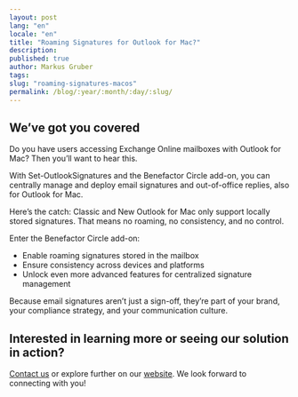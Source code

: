 ```yaml
---
layout: post
lang: "en"
locale: "en"
title: "Roaming Signatures for Outlook for Mac?"
description:
published: true
author: Markus Gruber
tags: 
slug: "roaming-signatures-macos"
permalink: /blog/:year/:month/:day/:slug/
---
```

## We’ve got you covered
Do you have users accessing Exchange Online mailboxes with Outlook for Mac? Then you’ll want to hear this.

With Set-OutlookSignatures and the Benefactor Circle add-on, you can centrally manage and deploy email signatures and out-of-office replies, also for Outlook for Mac.

Here’s the catch: Classic and New Outlook for Mac only support locally stored signatures. That means no roaming, no consistency, and no control.

Enter the Benefactor Circle add-on:
- Enable roaming signatures stored in the mailbox
- Ensure consistency across devices and platforms
- Unlock even more advanced features for centralized signature management

Because email signatures aren’t just a sign-off, they’re part of your brand, your compliance strategy, and your communication culture.

## Interested in learning more or seeing our solution in action?
[Contact us](/contact/) or explore further on our [website](/). We look forward to connecting with you!